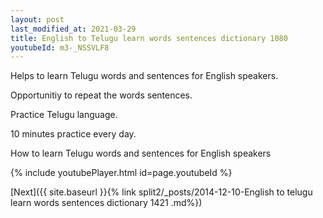 ```yaml
---
layout: post
last_modified_at: 2021-03-29
title: English to Telugu learn words sentences dictionary 1080 
youtubeId: m3-_NSSVLF8
---
```

 
 
Helps to learn Telugu words and sentences for English speakers.

Opportunitiy to repeat the words sentences. 

Practice Telugu language. 
 
10 minutes practice every day. 
 
How to learn Telugu words and sentences for English speakers 
 
{% include youtubePlayer.html id=page.youtubeId %}
 
 
[Next]({{ site.baseurl }}{% link  split2/_posts/2014-12-10-English to telugu learn words sentences dictionary 1421 .md%})
 

